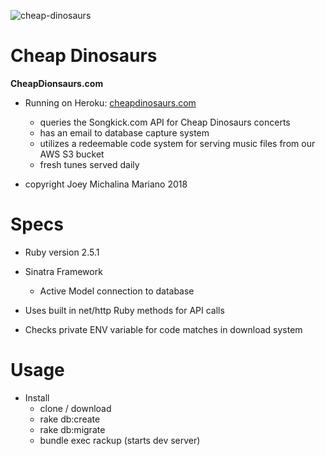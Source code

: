 ![cheap-dinosaurs](https://www.cheapdinosaurs.com/images/logo.png)

Cheap Dinosaurs
======
**CheapDionsaurs.com**

* Running on Heroku: [cheapdinosaurs.com](https://www.cheapdinosaurs.com)
	- queries the Songkick.com API for Cheap Dinosaurs concerts
	- has an email to database capture system
	- utilizes a redeemable code system for serving music files from our AWS S3 bucket
	- fresh tunes served daily

* copyright Joey Michalina Mariano 2018

# Specs

* Ruby version 2.5.1

* Sinatra Framework
  - Active Model connection to database

* Uses built in net/http Ruby methods for API calls

* Checks private ENV variable for code matches in download system

# Usage

* Install
  - clone / download
  - rake db:create
  - rake db:migrate
  - bundle exec rackup (starts dev server)
